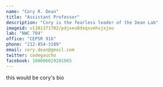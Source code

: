 ```yaml
---
name: "Cory R. Dean"
title: "Assistant Professor"
description: "Cory is the fearless leader of the Dean Lab"
imageid: v1381371702/pdjxeo8dxqsvehsjxjoo
lab: "NWC 704"
office: "CEPSR 916"
phone: "212-854-3189"
email: cory.dean@gmail.com
twitter: codegaucho
facebook: 100006029281065
---
```


this would be cory's bio

